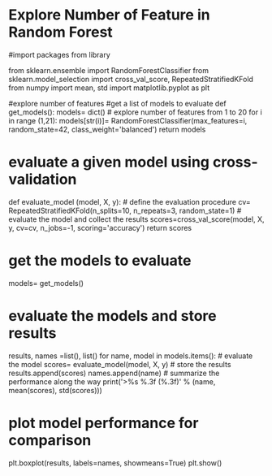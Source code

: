 # Explore Number of Feature in Random Forest
#import packages from library

from sklearn.ensemble import RandomForestClassifier
from sklearn.model_selection import cross_val_score, RepeatedStratifiedKFold
from numpy import mean, std
import matplotlib.pyplot as plt

#explore number of features 
#get a list of models to evaluate
def get_models():
    models= dict()
     # explore number of features from 1 to 20
    for i in range (1,21):
        models[str(i)]= RandomForestClassifier(max_features=i, random_state=42, class_weight='balanced')
    return models

# evaluate a given model using cross-validation
def evaluate_model (model, X, y):
    # define the evaluation procedure
    cv= RepeatedStratifiedKFold(n_splits=10, n_repeats=3, random_state=1)
    # evaluate the model and collect the results
    scores=cross_val_score(model, X, y, cv=cv, n_jobs=-1, scoring='accuracy')
    return scores

# get the models to evaluate
models= get_models()
# evaluate the models and store results
results, names =list(), list()
for name, model in models.items():
    # evaluate the model
    scores= evaluate_model(model, X, y)
    # store the results
    results.append(scores)
    names.append(name)
     # summarize the performance along the way
    print('>%s %.3f (%.3f)' % (name, mean(scores), std(scores)))
# plot model performance for comparison
plt.boxplot(results, labels=names, showmeans=True)
plt.show()


